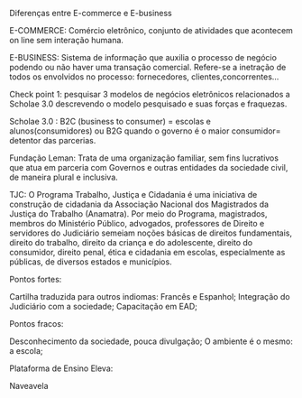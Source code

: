 Diferenças entre E-commerce e E-business

E-COMMERCE: Comércio eletrônico, conjunto de atividades que acontecem on line sem interação humana.

E-BUSINESS: Sistema de informação que auxilia o processo de negócio podendo ou não haver uma transação comercial. Refere-se a inetração de todos os envolvidos no processo: fornecedores, clientes,concorrentes...

Check point 1: pesquisar 3 modelos de negócios eletrônicos relacionados a Scholae 3.0 descrevendo o modelo pesquisado e suas forças e fraquezas.

Scholae 3.0 : B2C (business to consumer) = escolas e alunos(consumidores) ou B2G quando o governo é o maior consumidor= detentor das parcerias.

Fundação Leman: Trata de uma organização familiar, sem fins lucrativos que atua em parceria com Governos e outras entidades da sociedade civil, de maneira plural e inclusiva.


TJC: O Programa Trabalho, Justiça e Cidadania é uma iniciativa de construção de cidadania da Associação Nacional dos Magistrados da Justiça do Trabalho (Anamatra). Por meio do Programa, magistrados, membros do Ministério Público, advogados, professores de Direito e servidores do Judiciário semeiam noções básicas de direitos fundamentais, direito do trabalho, direito da criança e do adolescente, direito do consumidor, direito penal, ética e cidadania em escolas, especialmente as públicas, de diversos estados e municípios. 

Pontos fortes: 

Cartilha traduzida para outros indiomas: Francês e Espanhol;
Integração do Judiciário com a sociedade;
Capacitação em EAD;

Pontos fracos:

Desconhecimento da sociedade, pouca divulgação;
O ambiente é o mesmo: a escola;





Plataforma de Ensino Eleva:

Naveavela


